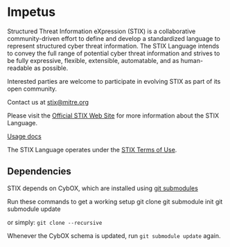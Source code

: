 # Impetus 

Structured Threat Information eXpression (STIX) is a collaborative community-driven effort to define and develop a standardized language to represent structured cyber threat information. The STIX Language intends to convey the full range of potential cyber threat information and strives to be fully expressive, flexible, extensible, automatable, and as human-readable as possible. 

Interested parties are welcome to participate in evolving STIX as part of its open community.

Contact us at <stix@mitre.org>

Please visit the [Official STIX Web Site](http://stix.mitre.org) for more information about the STIX Language.

[Usage docs](stixproject.github.io)

The STIX Language operates under the [STIX Terms of Use](http://stix.mitre.org/about/termsofuse.html).

## Dependencies

STIX depends on CybOX, which are installed using [git submodules](http://git-scm.com/book/en/Git-Tools-Submodules) 

Run these commands to get a working setup
    git clone
    git submodule init
    git submodule update

or simply:
`git clone --recursive` 

Whenever the CybOX schema is updated, run `git submodule update` again.
